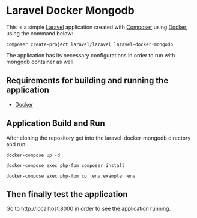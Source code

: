 # Laravel Docker Mongodb

This is a simple [Laravel](https://laravel.com/docs/8.x) application created
with [Composer](https://getcomposer.org/download/)
using [Docker](https://www.docker.com/), using the command below:

`composer create-project laravel/laravel laravel-docker-mongodb`

The application has its necessary configurations in order to run with mongodb container as well.

## Requirements for building and running the application

- [Docker](https://docs.docker.com/get-docker/)

## Application Build and Run

After cloning the repository get into the laravel-docker-mongodb directory and run:

`docker-compose up -d`

`docker-compose exec php-fpm composer install`

`docker-compose exec php-fpm cp .env.example .env`

## Then finally test the application

Go to [http://localhost:8000](http://localhost:8000) in order to see the application running.
